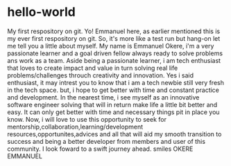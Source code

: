 # hello-world
My first respository on git.
Yo! Emmanuel here, as earlier mentioned this is my ever first respository on git. So, it's more like a test run but hang-on let me tell you a little about myself.
My name is Emmanuel Okere, i'm a very passionate learner and a goal driven fellow always ready to solve problems ans work as a team.
Aside being a passionate learner, i am tech enthusiast that loves to create impact and value in turn solving real life problems/challenges throuch creativity and innovation.
Yes i said enthusiast, it may intrest you to know that i am a tech newbie still very fresh in the tech space. but, i hope to get better with time and constant practice and development.
In the nearest time, i see myself as an innovative software engineer solving that will in return make life a little bit better and easy. It can only get better with time and necessary things pit in place you know.
Now, i will love to use this opportunity to seek for mentorship,collaboration,learning/development resources,opportunites,advices and all that will aid my smooth transition to success and being a better developer from members and user of this community.
I look foward to a swift journey ahead.
smiles 
OKERE EMMANUEL
